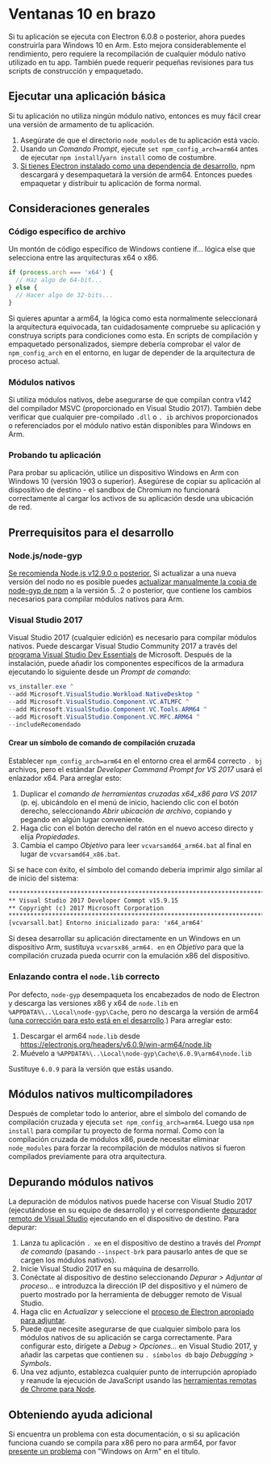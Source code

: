 # Ventanas 10 en brazo

Si tu aplicación se ejecuta con Electron 6.0.8 o posterior, ahora puedes construirla para Windows 10 en Arm. Esto mejora considerablemente el rendimiento, pero requiere la recompilación de cualquier módulo nativo utilizado en tu app. También puede requerir pequeñas revisiones para tus scripts de construcción y empaquetado.

## Ejecutar una aplicación básica

Si tu aplicación no utiliza ningún módulo nativo, entonces es muy fácil crear una versión de armamento de tu aplicación.

1. Asegúrate de que el directorio `node_modules` de tu aplicación está vacío.
2. Usando un _Comando Prompt_, ejecute `set npm_config_arch=arm64` antes de ejecutar `npm install`/`yarn install` como de costumbre.
3. [Si tienes Electron instalado como una dependencia de desarrollo](quick-start.md#prerequisites), npm descargará y desempaquetará la versión de arm64. Entonces puedes empaquetar y distribuir tu aplicación de forma normal.

## Consideraciones generales

### Código específico de archivo

Un montón de código específico de Windows contiene if... lógica else que selecciona entre las arquitecturas x64 o x86.

```js
if (process.arch === 'x64') {
  // Haz algo de 64-bit...
} else {
  // Hacer algo de 32-bits...
}
```

Si quieres apuntar a arm64, la lógica como esta normalmente seleccionará la arquitectura equivocada, tan cuidadosamente compruebe su aplicación y construya scripts para condiciones como esta. En scripts de compilación y empaquetado personalizados, siempre debería comprobar el valor de `npm_config_arch` en el entorno, en lugar de depender de la arquitectura de proceso actual.

### Módulos nativos

Si utiliza módulos nativos, debe asegurarse de que compilan contra v142 del compilador MSVC (proporcionado en Visual Studio 2017). También debe verificar que cualquier pre-compilado `.dll` o `. ib` archivos proporcionados o referenciados por el módulo nativo están disponibles para Windows en Arm.

### Probando tu aplicación

Para probar su aplicación, utilice un dispositivo Windows en Arm con Windows 10 (versión 1903 o superior). Asegúrese de copiar su aplicación al dispositivo de destino - el sandbox de Chromium no funcionará correctamente al cargar los activos de su aplicación desde una ubicación de red.

## Prerrequisitos para el desarrollo

### Node.js/node-gyp

[Se recomienda Node.js v12.9.0 o posterior.](https://nodejs.org/en/) Si actualizar a una nueva versión del nodo no es posible puedes [actualizar manualmente la copia de node-gyp de npm](https://github.com/nodejs/node-gyp/wiki/Updating-npm's-bundled-node-gyp) a la versión 5. .2 o posterior, que contiene los cambios necesarios para compilar módulos nativos para Arm.

### Visual Studio 2017

Visual Studio 2017 (cualquier edición) es necesario para compilar módulos nativos. Puede descargar Visual Studio Community 2017 a través del [programa Visual Studio Dev Essentials](https://visualstudio.microsoft.com/dev-essentials/) de Microsoft. Después de la instalación, puede añadir los componentes específicos de la armadura ejecutando lo siguiente desde un _Prompt de comando_:

```powershell
vs_installer.exe ^
--add Microsoft.VisualStudio.Workload.NativeDesktop ^
--add Microsoft.VisualStudio.Component.VC.ATLMFC ^
--add Microsoft.VisualStudio.Component.VC.Tools.ARM64 ^
--add Microsoft.VisualStudio.Component.VC.MFC.ARM64 ^
--includeRecomendado
```

#### Crear un símbolo de comando de compilación cruzada

Establecer `npm_config_arch=arm64` en el entorno crea el arm64 correcto `. bj` archivos, pero el estándar _Developer Command Prompt for VS 2017_ usará el enlazador x64. Para arreglar esto:

1. Duplicar el _comando de herramientas cruzadas x64_x86 para VS 2017_ (p. ej. ubicándolo en el menú de inicio, haciendo clic con el botón derecho, seleccionando _Abrir ubicación de archivo_, copiando y pegando en algún lugar conveniente.
2. Haga clic con el botón derecho del ratón en el nuevo acceso directo y elija _Propiedades_.
3. Cambia el campo _Objetivo_ para leer `vcvarsamd64_arm64.bat` al final en lugar de `vcvarsamd64_x86.bat`.

Si se hace con éxito, el símbolo del comando debería imprimir algo similar al de inicio del sistema:

```bat
**************************************************************************
** Visual Studio 2017 Developer Commpt v15.9.15
** Copyright (c) 2017 Microsoft Corporation
**************************************************************************************************************
[vcvarsall.bat] Entorno inicializado para: 'x64_arm64'
```

Si desea desarrollar su aplicación directamente en un Windows en un dispositivo Arm, sustituya `vcvarsx86_arm64. en` en _Objetivo_ para que la compilación cruzada pueda ocurrir con la emulación x86 del dispositivo.

### Enlazando contra el `node.lib` correcto

Por defecto, `node-gyp` desempaqueta los encabezados de nodo de Electron y descarga las versiones x86 y x64 de `node.lib` en `%APPDATA%\..\Local\node-gyp\Cache`, pero no descarga la versión de arm64 ([una corrección para esto está en el desarrollo](https://github.com/nodejs/node-gyp/pull/1875).) Para arreglar esto:

1. Descargar el arm64 `node.lib` desde https://electronjs.org/headers/v6.0.9/win-arm64/node.lib
2. Muévelo a `%APPDATA%\..\Local\node-gyp\Cache\6.0.9\arm64\node.lib`

Sustituye `6.0.9` para la versión que estás usando.

## Módulos nativos multicompiladores

Después de completar todo lo anterior, abre el símbolo del comando de compilación cruzada y ejecuta `set npm_config_arch=arm64`. Luego usa `npm install` para compilar tu proyecto de forma normal. Como con la compilación cruzada de módulos x86, puede necesitar eliminar `node_modules` para forzar la recompilación de módulos nativos si fueron compilados previamente para otra arquitectura.

## Depurando módulos nativos

La depuración de módulos nativos puede hacerse con Visual Studio 2017 (ejecutándose en su equipo de desarrollo) y el correspondiente [depurador remoto de Visual Studio](https://docs.microsoft.com/en-us/visualstudio/debugger/remote-debugging-cpp?view=vs-2019) ejecutando en el dispositivo de destino. Para depurar:

1. Lanza tu aplicación `. xe` en el dispositivo de destino a través del _Prompt de comando_ (pasando `--inspect-brk` para pausarlo antes de que se cargen los módulos nativos).
2. Inicie Visual Studio 2017 en su máquina de desarrollo.
3. Conéctate al dispositivo de destino seleccionando _Depurar > Adjuntar al proceso..._ e introduzca la dirección IP del dispositivo y el número de puerto mostrado por la herramienta de debugger remoto de Visual Studio.
4. Haga clic en _Actualizar_ y seleccione el [proceso de Electron apropiado para adjuntar](../development/debug-instructions-windows.md).
5. Puede que necesite asegurarse de que cualquier símbolo para los módulos nativos de su aplicación se carga correctamente. Para configurar esto, dirígete a _Debug > Opciones..._ en Visual Studio 2017, y añadir las carpetas que contienen su `. símbolos db` bajo _Debugging > Symbols_.
6. Una vez adjunto, establezca cualquier punto de interrupción apropiado y reanude la ejecución de JavaScript usando las [herramientas remotas de Chrome para Node](debugging-main-process.md).

## Obteniendo ayuda adicional

Si encuentra un problema con esta documentación, o si su aplicación funciona cuando se compila para x86 pero no para arm64, por favor [presente un problema](../development/issues.md) con "Windows on Arm" en el título.
